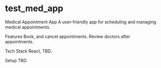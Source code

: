# test_med_app
Medical Appointment App
A user-friendly app for scheduling and managing medical appointments.

Features
Book, and cancel appointments.
Review doctors after appointments.

Tech Stack
React, TBD.

Setup
TBD.

